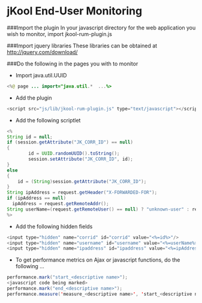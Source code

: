 # jKool End-User Monitoring

###Import the plugin
In your javascript directory for the web application you wish to monitor, import jkool-rum-plugin.js


###Import jquery libraries 
These libraries can be obtained at http://jquery.com/download/

###Do the following in the pages you with to monitor

* Import java.util.UUID
```java
<%@ page ... import="java.util.*  ...%>
```

* Add the plugin 
```java
<script src="js/lib/jkool-rum-plugin.js" type="text/javascript"></script>
```

* Add the following scriptlet

```java
<%
String id = null;
if (session.getAttribute("JK_CORR_ID") == null)
{
		id = UUID.randomUUID().toString();
     	session.setAttribute("JK_CORR_ID", id);
}
else
{
    id = (String)session.getAttribute("JK_CORR_ID");
}
String ipAddress = request.getHeader("X-FORWARDED-FOR");  
if (ipAddress == null)
  ipAddress = request.getRemoteAddr();  
String userName=(request.getRemoteUser() == null) ? "unknown-user" : request.getRemoteUser();
%>
```
* Add the following hidden fields
```java
<input type="hidden" name="corrid" id="corrid" value="<%=id%>"/>
<input type="hidden" name="username" id="username" value="<%=userName%>"/>
<input type="hidden" name="ipaddress" id="ipaddress" value="<%=ipAddress%>"/>
```

* To get performance metrics on Ajax or javascript functions, do the following ...
```java
performance.mark("start_<descriptive name>");  
<javascript code being marked>
performance.mark("end_<descriptive name>");  
performance.measure('measure_<descriptive name>', 'start_<descriptive name>', 'end_<descriptive name>');
```